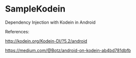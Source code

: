 # SampleKodein
Dependency Injection with Kodein in Android

References:

http://kodein.org/Kodein-DI/?5.2/android

https://medium.com/@Botz/android-on-kodein-ab4bd781dbfb
